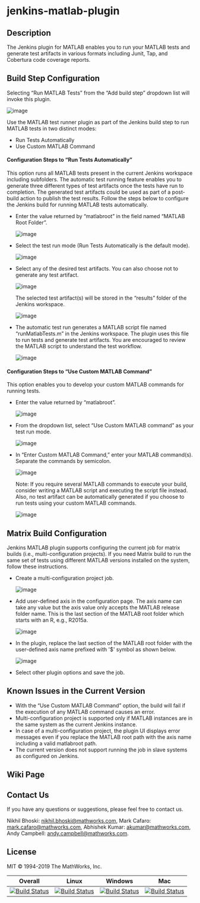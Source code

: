 # jenkins-matlab-plugin

## Description
The Jenkins plugin for MATLAB enables you to run your MATLAB tests and generate test artifacts in various formats including Junit, Tap, and Cobertura code coverage reports. 
## Build Step Configuration 
Selecting “Run MATLAB Tests” from the “Add build step” dropdown list will invoke this plugin.

![image](https://user-images.githubusercontent.com/47204011/54334421-019c7380-464c-11e9-91de-6d1c90043b08.png)


Use the MATLAB test runner plugin as part of the Jenkins build step to run MATLAB tests in two distinct modes:
* Run Tests Automatically 
* Use Custom MATLAB Command 
#### Configuration Steps to “Run Tests Automatically”
This option runs all MATLAB tests present in the current Jenkins workspace including subfolders. The automatic test running feature enables you to generate three different types of test artifacts once the tests have run to completion. The generated test artifacts could be used as part of a post-build action to publish the test results. Follow the steps below to configure the Jenkins build for running MATLAB tests automatically.
* Enter the value returned by “matlabroot” in the field named “MATLAB Root Folder”.

  ![image](https://user-images.githubusercontent.com/47204011/54334487-35779900-464c-11e9-8957-e6770c4609b4.png)

* Select the test run mode (Run Tests Automatically is the default mode).

  ![image](https://user-images.githubusercontent.com/47204011/54334496-39a3b680-464c-11e9-8d45-8798e6316ed8.png)

* Select any of the desired test artifacts. You can also choose not to generate any test artifact.

  ![image](https://user-images.githubusercontent.com/47204011/54334505-3f999780-464c-11e9-9a06-090779910db8.png)
  
  The selected test artifact(s) will be stored in the “results” folder of the Jenkins workspace.
  
  ![image](https://user-images.githubusercontent.com/47204011/54334869-5ab8d700-464d-11e9-9a52-3f494b349d0e.png)
  
* The automatic test run generates a MATLAB script file named “runMatlabTests.m” in the Jenkins workspace. The plugin uses this file to run tests and generate test artifacts. You are encouraged to review the MATLAB script to understand the test workflow.
 
  ![image](https://user-images.githubusercontent.com/47204011/54334812-20e7d080-464d-11e9-9d68-8e281d5a2801.png)


#### Configuration Steps to “Use Custom MATLAB Command”
This option enables you to develop your custom MATLAB commands for running tests. 
* Enter the value returned by “matlabroot”.  

  ![image](https://user-images.githubusercontent.com/47204011/54334561-6f489f80-464c-11e9-93a2-67e036b02830.png)
  
* From the dropdown list, select “Use Custom MATLAB command” as your test run mode.

  ![image](https://user-images.githubusercontent.com/47204011/54334568-72439000-464c-11e9-8e4e-5a9e1c66bb99.png)

* In “Enter Custom MATLAB Command,” enter your MATLAB command(s). Separate the  commands by semicolon. 

  ![image](https://user-images.githubusercontent.com/47204011/54334576-74a5ea00-464c-11e9-82fe-788f8b92cdcd.png)
  
  Note: If you require several MATLAB commands to execute your build, consider writing a MATLAB script and executing the script file       instead. Also, no test artifact can be automatically generated if you choose to run tests using your custom MATLAB commands.

  ![image](https://user-images.githubusercontent.com/47204011/54334581-77a0da80-464c-11e9-962d-1357f2f9df2c.png)
  
  
## Matrix Build Configuration 
Jenkins MATLAB plugin supports configuring the current job for matrix builds (i.e., multi-configuration projects). If you need Matrix build to run the same set of tests using different MATLAB versions installed on the system, follow these instructions.
* Create a multi-configuration project job.
  
  ![image](https://user-images.githubusercontent.com/47204011/54334963-93f14700-464d-11e9-8c88-a98565eba6fe.png)

* Add user-defined axis in the configuration page. The axis name can take any value but the axis value only accepts the MATLAB release folder name. This is the last section of the MATLAB root folder which starts with an R, e.g., R2015a.
  
  ![image](https://user-images.githubusercontent.com/47204011/54334603-838c9c80-464c-11e9-841f-4585d631b3ac.png)

* In the plugin, replace the last section of the MATLAB root folder with the user-defined axis name prefixed with '$' symbol as shown     below.

  ![image](https://user-images.githubusercontent.com/47204011/54335058-d155d480-464d-11e9-8af6-14285b3a8d33.png)

* Select other plugin options and save the job.

## Known Issues in the Current Version 
* With the “Use Custom MATLAB Command” option, the build will fail if the execution of any MATLAB command causes an error. 
* Multi-configuration project is supported only if MATLAB instances are in the same system as the current Jenkins instance. 
* In case of a multi-configuration project, the plugin UI displays error messages even if you replace the MATLAB root path with the axis name including a valid matlabroot path.
* The current version does not support running the job in slave systems as configured on Jenkins.


## Wiki Page 
<TBD>

## Contact Us 
If you have any questions or suggestions, please feel free to contact us.

Nikhil Bhoski: nikhil.bhoski@mathworks.com,
Mark Cafaro: mark.cafaro@mathworks.com,
Abhishek Kumar: akumar@mathworks.com,
Andy Campbell: andy.campbell@mathworks.com.


## License 
MIT © 1994-2019 The MathWorks, Inc.




| Overall  | Linux  | Windows  | Mac  | 
|---|---|---|---|
| [![Build Status](https://dev.azure.com/acampbel/acampbel/_apis/build/status/mathworks.jenkins-matlab-plugin?branchName=master)](https://dev.azure.com/acampbel/acampbel/_build/latest?definitionId=1&branchName=master)  | [![Build Status](https://dev.azure.com/acampbel/acampbel/_apis/build/status/mathworks.jenkins-matlab-plugin?branchName=master&jobName=Job&configuration=linux)](https://dev.azure.com/acampbel/acampbel/_build/latest?definitionId=1&branchName=master)  | [![Build Status](https://dev.azure.com/acampbel/acampbel/_apis/build/status/mathworks.jenkins-matlab-plugin?branchName=master&jobName=Job&configuration=windows)](https://dev.azure.com/acampbel/acampbel/_build/latest?definitionId=1&branchName=master)  | [![Build Status](https://dev.azure.com/acampbel/acampbel/_apis/build/status/mathworks.jenkins-matlab-plugin?branchName=master&jobName=Job&configuration=mac)](https://dev.azure.com/acampbel/acampbel/_build/latest?definitionId=1&branchName=master)  | 


